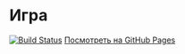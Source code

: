 # Игра 

[![Build Status](https://img.shields.io/appveyor/ci/jobgoog/dom22.svg)](https://ci.appveyor.com/project/jobgoog/dom22)
[Посмотреть на GitHub Pages](https://jobgoog.github.io/dom22/)
